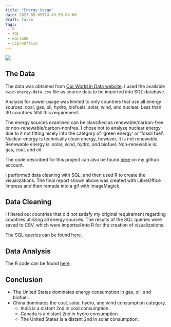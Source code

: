 ```yaml
---
title: "Energy Usage"
date: 2023-05-05T14:49:59-04:00
draft: false
tags:
 - R
 - SQL
 - mariaDB
 - LibreOffice
---
```


![](../report.gif)

## The Data
The data was obtained from [Our World in Data website](https://ourworldindata.org/explorers/energy). I used the available ```owid-energy-data.csv``` file as source data to be imported into SQL database.

Analysis for power usage was limited to only countries that use all energy sources: coal, gas, oil, hydro, biofuels, solar, wind, and nuclear. Less than 30 countries filfill this requirement.

The energy sources examined can be classified as renewable/carbon-free or non-renewable/carbon-nonfree. I chose not to analyze nuclear energy due to it not fitting nicely into the category of 'green energy' or 'fossil fuel'. Nuclear energy is technically clean energy, however, it is not renewable. Renewable energy is: solar, wind, hydro, and biofuel. Non-renewable is: gas, coal, and oil.

The code described for this project can also be found [here](https://github.com/kim-tynes/EnergySourcesPortfolioProject/) on my github account.

I performed data cleaning with SQL, and then used R to create the visualizations. The final report shown above was created with LibreOffice Impress and then remade into a gif with ImageMagick.

## Data Cleaning
I filtered out countries that did not satisfy my original requirement regarding countries utilizing all energy sources. The results of the SQL queries were saved to CSV, which were imported into R for the creation of visualizations.

The SQL queries can be found [here](https://github.com/kim-tynes/EnergySourcesPortfolioProject/blob/main/energy.sql).

## Data Analysis
The R code can be found [here](https://github.com/kim-tynes/EnergySourcesPortfolioProject/blob/main/energy.R).

## Conclusion
- The United States dominates energy consumption in gas, oil, and biofuel.
- China dominates the coal, solar, hydro, and wind consumption category.
  - India is a distant 2nd in coal consumption.
  - Canada is a distant 2nd in hydro consumption.
  - The United States is a distant 2nd in solar consumption.
